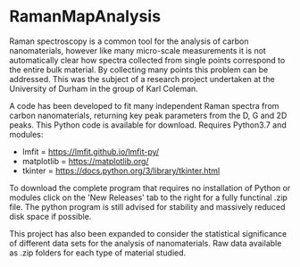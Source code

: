 # RamanMapAnalysis

Raman spectroscopy is a common tool for the analysis of carbon nanomaterials, however like many micro-scale measurements it is not automatically clear how spectra collected from single points correspond to the entire bulk material.
By collecting many points this problem can be addressed. This was the subject of a research project undertaken at the University of Durham in the group of Karl Coleman.

A code has been developed to fit many independent Raman spectra from carbon nanomaterials, returning key peak parameters from the D, G and 2D peaks. This Python code is available for download.
Requires Python3.7 and modules:
 - lmfit  =  https://lmfit.github.io/lmfit-py/
 - matplotlib  =  https://matplotlib.org/
 - tkinter  =  https://docs.python.org/3/library/tkinter.html

To download the complete program that requires no installation of Python or modules click on the 'New Releases' tab to the right for a fully functinal .zip file.
The python program is still advised for stability and massively reduced disk space if possible.


This project has also been expanded to consider the statistical significance of different data sets for the analysis of nanomaterials. Raw data available as .zip folders for each type of material studied.
